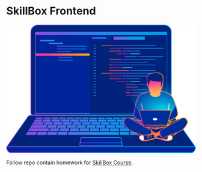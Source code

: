 # SkillBox Frontend 

![noter](./img/laptop.png)

Follow repo contain homework for [SkillBox Course](https://skillbox.ru/course/profession-frontend/).



